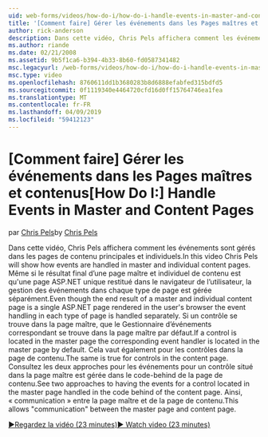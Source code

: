 ```yaml
---
uid: web-forms/videos/how-do-i/how-do-i-handle-events-in-master-and-content-pages
title: '[Comment faire] Gérer les événements dans les Pages maîtres et contenus | Microsoft Docs'
author: rick-anderson
description: Dans cette vidéo, Chris Pels affichera comment les événements sont gérés dans les pages de contenu principales et individuels. Même si le résultat final d’un maître et individuel conte...
ms.author: riande
ms.date: 02/21/2008
ms.assetid: 9b5f1ca6-b394-4b33-8b60-fd0587341482
msc.legacyurl: /web-forms/videos/how-do-i/how-do-i-handle-events-in-master-and-content-pages
msc.type: video
ms.openlocfilehash: 8760611dd1b3680283b8d6888efabfed315bdfd5
ms.sourcegitcommit: 0f1119340e4464720cfd16d0ff15764746ea1fea
ms.translationtype: MT
ms.contentlocale: fr-FR
ms.lasthandoff: 04/09/2019
ms.locfileid: "59412123"
---
```

# <a name="how-do-i-handle-events-in-master-and-content-pages"></a><span data-ttu-id="291b9-104">[Comment faire] Gérer les événements dans les Pages maîtres et contenus</span><span class="sxs-lookup"><span data-stu-id="291b9-104">[How Do I:] Handle Events in Master and Content Pages</span></span>

<span data-ttu-id="291b9-105">par [Chris Pels](https://twitter.com/chrispels)</span><span class="sxs-lookup"><span data-stu-id="291b9-105">by [Chris Pels](https://twitter.com/chrispels)</span></span>

<span data-ttu-id="291b9-106">Dans cette vidéo, Chris Pels affichera comment les événements sont gérés dans les pages de contenu principales et individuels.</span><span class="sxs-lookup"><span data-stu-id="291b9-106">In this video Chris Pels will show how events are handled in master and individual content pages.</span></span> <span data-ttu-id="291b9-107">Même si le résultat final d’une page maître et individuel de contenu est qu'une page ASP.NET unique restitué dans le navigateur de l’utilisateur, la gestion des événements dans chaque type de page est gérée séparément.</span><span class="sxs-lookup"><span data-stu-id="291b9-107">Even though the end result of a master and individual content page is a single ASP.NET page rendered in the user's browser the event handling in each type of page is handled separately.</span></span> <span data-ttu-id="291b9-108">Si un contrôle se trouve dans la page maître, que le Gestionnaire d’événements correspondant se trouve dans la page maître par défaut.</span><span class="sxs-lookup"><span data-stu-id="291b9-108">If a control is located in the master page the corresponding event handler is located in the master page by default.</span></span> <span data-ttu-id="291b9-109">Cela vaut également pour les contrôles dans la page de contenu.</span><span class="sxs-lookup"><span data-stu-id="291b9-109">The same is true for controls in the content page.</span></span> <span data-ttu-id="291b9-110">Consultez les deux approches pour les événements pour un contrôle situé dans la page maître est gérée dans le code-behind de la page de contenu.</span><span class="sxs-lookup"><span data-stu-id="291b9-110">See two approaches to having the events for a control located in the master page handled in the code behind of the content page.</span></span> <span data-ttu-id="291b9-111">Ainsi, « communication » entre la page maître et de la page de contenu.</span><span class="sxs-lookup"><span data-stu-id="291b9-111">This allows "communication" between the master page and content page.</span></span>

[<span data-ttu-id="291b9-112">&#9654;Regardez la vidéo (23 minutes)</span><span class="sxs-lookup"><span data-stu-id="291b9-112">&#9654; Watch video (23 minutes)</span></span>](https://channel9.msdn.com/Blogs/ASP-NET-Site-Videos/how-do-i-handle-events-in-master-and-content-pages)
